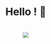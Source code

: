 <h1 align='center'>
Hello ! 🖖
<h1>

<p align='center'>
    <img src="https://github-readme-stats.vercel.app/api/top-langs/?username=Evan-Lab&theme=radical&layout=compact"/>
</p>
